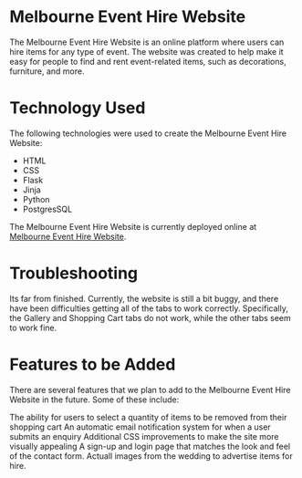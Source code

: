 # Melbourne Event Hire Website
The Melbourne Event Hire Website is an online platform where users can hire items for any type of event. The website was created to help make it easy for people to find and rent event-related items, such as decorations, furniture, and more.

# Technology Used
The following technologies were used to create the Melbourne Event Hire Website:

- HTML
- CSS
- Flask
- Jinja
- Python
- PostgresSQL

The Melbourne Event Hire Website is currently deployed online at [Melbourne Event Hire Website](https://flask-app-iyi5.onrender.com/home).


# Troubleshooting
Its far from finished.
Currently, the website is still a bit buggy, and there have been difficulties getting all of the tabs to work correctly. Specifically, the Gallery and Shopping Cart tabs do not work, while the other tabs seem to work fine.

# Features to be Added
There are several features that we plan to add to the Melbourne Event Hire Website in the future. Some of these include:

The ability for users to select a quantity of items to be removed from their shopping cart
An automatic email notification system for when a user submits an enquiry
Additional CSS improvements to make the site more visually appealing
A sign-up and login page that matches the look and feel of the contact form.
Actuall images from the wedding to advertise items for hire.
